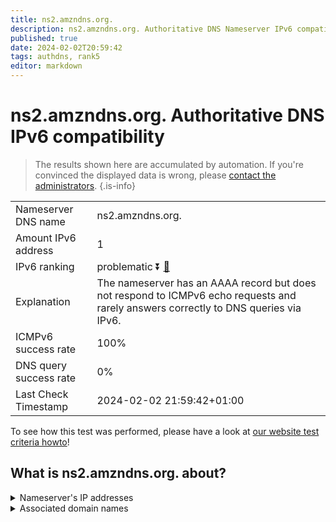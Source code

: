 ```yaml
---
title: ns2.amzndns.org.
description: ns2.amzndns.org. Authoritative DNS Nameserver IPv6 compatibility
published: true
date: 2024-02-02T20:59:42
tags: authdns, rank5
editor: markdown
---
```


# ns2.amzndns.org. Authoritative DNS IPv6 compatibility

> The results shown here are accumulated by automation. If you're convinced the displayed data is wrong, please [contact the administrators](/howto/chat). 
{.is-info}




|   |   |
| - | - |
| Nameserver DNS name | ns2.amzndns.org.
| Amount IPv6 address | 1
| IPv6 ranking | problematic :arrow_double_down: [🔗](/howto/ranking) |
| Explanation | The nameserver has an AAAA record but does not respond to ICMPv6 echo requests and rarely answers correctly to DNS queries via IPv6. |
| ICMPv6 success rate | 100%|
| DNS query success rate | 0% |
| Last Check Timestamp | 2024-02-02 21:59:42+01:00 |

To see how this test was performed, please have a look at [our website test criteria howto](/howto/testcriteria/authdns)!


## What is ns2.amzndns.org. about?




<details>
<summary>Nameserver's IP addresses</summary>

2610:a1:31d1::53

</details>



<details>
<summary>Associated domain names</summary>

www.amazon.co.uk

www.imdb.com

</details>
